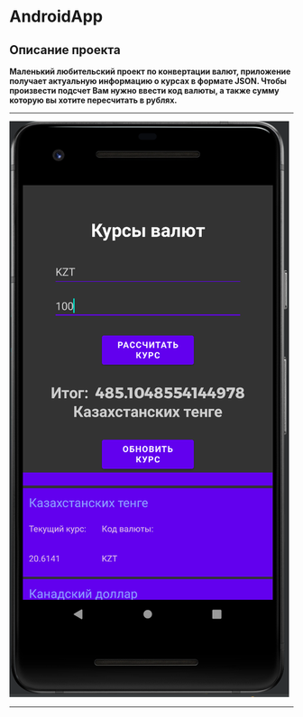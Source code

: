 # AndroidApp
## Описание проекта
__Маленький любительский проект по конвертации валют, приложение получает актуальную информацию о курсах в формате JSON. Чтобы произвести подсчет Вам нужно ввести код
валюты, а также сумму которую вы хотите пересчитать в рублях.__
***
![Example](111.png)
***